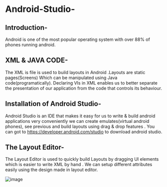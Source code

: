 # Android-Studio-

## Introduction- 

 Android is one of the most popular operating system with over 88% of phones running android.
 
 
## XML & JAVA CODE-
 
 The XML is file is used to build layouts in Android .Layouts are static pages(Screens) Which can be manipulated using Java code(programatically).
 Declaring VIs  in XML enables us to better separate the presentation of our application from the code that controls its behaviour.
 
## Installation of Android Studio-
 
 Android Studio is an IDE that makes it easy for us to write & build android applications very conveniently
 we can create emulates(virtual android phones), see previous and build layouts using drag & drop features .
 You can got to  https://developer.android.com/studio to download android studio.
 
 
 ## The Layout Editor-
 
 The Layout Editor is used to quickly build Layouts by dragging UI elements which is easier to write XML by hand .
 We can setup different attributes easily using the design made in layout editor.
 
 
 
 
 ![image](https://user-images.githubusercontent.com/71562703/110642788-5e9a7800-81d9-11eb-9071-3f045b321240.png)

 
 
 
 
